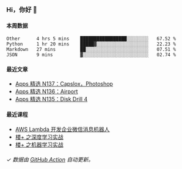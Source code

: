 ### Hi，你好 👋

#### 本周数据

<!--START_SECTION:waka-->
```text
Other      4 hrs 5 mins    █████████████████░░░░░░░░   67.52 % 
Python     1 hr 20 mins    █████▓░░░░░░░░░░░░░░░░░░░   22.23 % 
Markdown   27 mins         ██░░░░░░░░░░░░░░░░░░░░░░░   07.51 % 
JSON       9 mins          ▓░░░░░░░░░░░░░░░░░░░░░░░░   02.74 % 
```
<!--END_SECTION:waka-->

#### 最近文章

<!-- BLOG:START -->
- [Apps 精选 N137：Capslox，Photoshop](http://huhuhang.com/post/product-hunt/product-hunt-n137)
- [Apps 精选 N136：Airport](http://huhuhang.com/post/product-hunt/product-hunt-n136)
- [Apps 精选 N135：Disk Drill 4](http://huhuhang.com/post/product-hunt/product-hunt-n135)
<!-- BLOG:END -->

#### 最近课程

<!-- SYL:START -->
- [AWS Lambda 开发企业微信消息机器人](https://lanqiao.cn/courses/2868)
- [楼+ 之深度学习实战](https://lanqiao.cn/courses/2617)
- [楼+ 之机器学习实战](https://lanqiao.cn/courses/2616)
<!-- SYL:END -->

###### ✓ 数据由 [GitHub Action](https://github.com/huhuhang/huhuhang/actions) 自动更新。
